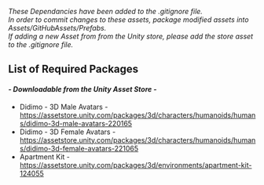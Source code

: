 _These Dependancies have been added to the .gitignore file.  
In order to commit changes to these assets, package modified assets into Assets/GitHubAssets/Prefabs.  
If adding a new Asset from from the Unity store, please add the store asset to the .gitignore file._

## List of Required Packages  
#### *- Downloadable from the Unity Asset Store -*  
- Didimo - 3D Male Avatars - https://assetstore.unity.com/packages/3d/characters/humanoids/humans/didimo-3d-male-avatars-220165    
- Didimo - 3D Female Avatars - https://assetstore.unity.com/packages/3d/characters/humanoids/humans/didimo-3d-female-avatars-221065  
- Apartment Kit - https://assetstore.unity.com/packages/3d/environments/apartment-kit-124055  
